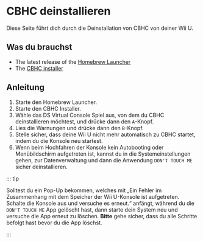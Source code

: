 # CBHC deinstallieren

Diese Seite führt dich durch die Deinstallation von CBHC von deiner Wii U.

## Was du brauchst

- The latest release of the [Homebrew Launcher](https://github.com/dimok789/homebrew_launcher/releases/tag/v1.5)
- The [CBHC installer](https://github.com/FIX94/haxchi/releases)

## Anleitung

1. Starte den Homebrew Launcher.
2. Starte den CBHC Installer.
3. Wähle das DS Virtual Console Spiel aus, von dem du CBHC deinstallieren möchtest, und drücke dann den `A`-Knopf.
4. Lies die Warnungen und drücke dann den `B`-Knopf.
5. Stelle sicher, dass deine Wii U nicht mehr automatisch zu CBHC startet, indem du die Konsole neu startest.
6. Wenn beim Hochfahren der Konsole kein Autobooting oder Menübildschirm aufgetreten ist, kannst du in die Systemeinstellungen gehen, zur Datenverwaltung und dann die Anwendung `DON'T TOUCH ME` sicher deinstallieren.

::: tip

Solltest du ein Pop-Up bekommen, welches mit „Ein Fehler im Zusammenhang mit dem Speicher der Wii U-Konsole ist aufgetreten. Schalte die Konsole aus und versuche es erneut.“ anfängt, während du die `DON'T TOUCH ME` App gelöscht hast, dann starte dein System neu und versuche die App erneut zu löschen. **Bitte** gehe sicher, dass du alle Schritte befolgt hast bevor du die App löschst.

:::
